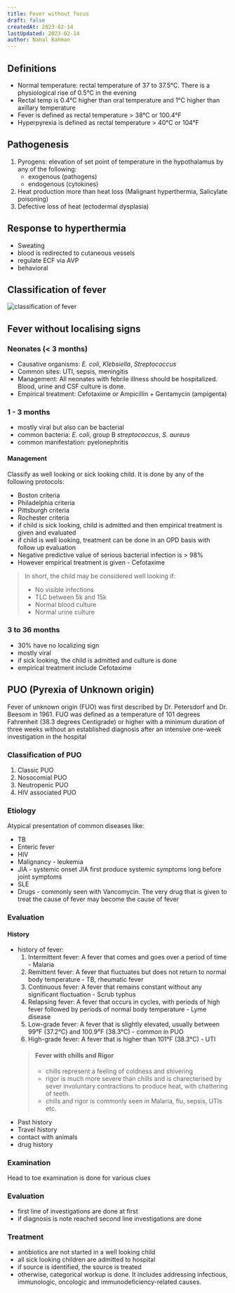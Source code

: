 ```yaml
---
title: Fever without focus
draft: false
createdAt: 2023-02-14
lastUpdated: 2023-02-14
author: Nahal Rahman
---
```


## Definitions
- Normal temperature: rectal temperature of 37 to 37.5&deg;C. There is a physiological rise of 0.5&deg;C in the evening
- Rectal temp is 0.4&deg;C higher than oral temperature and 1&deg;C higher than axillary temperature
- Fever is defined as rectal temperature &gt; 38&deg;C or 100.4&deg;F
- Hyperpyrexia is defined as rectal temperature &gt; 40&deg;C or 104&deg;F

## Pathogenesis
  1. Pyrogens: elevation of set point of temperature in the hypothalamus by any of the following:
       - exogenous (pathogens)
       - endogenous (cytokines)
  2. Heat production more than heat loss (Malignant hyperthermia, Salicylate poisoning)
  3. Defective loss of heat (ectodermal dysplasia)

## Response to hyperthermia

- Sweating
- blood is redirected to cutaneous vessels
- regulate ECF via AVP
- behavioral

## Classification of fever

![classification of fever](/diagrams/fever.svg)

## Fever without localising signs
### Neonates (&lt; 3 months)
- Causative organisms: *E. coli*, *Klebsiella*, *Streptococcus*
- Common sites: UTI, sepsis, meningitis
- Management: All neonates with febrile illness should be hospitalized. Blood, urine and CSF culture is done.
- Empirical treatment: Cefotaxime or Ampicillin + Gentamycin (ampigenta)

### 1 - 3 months
- mostly viral but also can be bacterial
- common bacteria: *E. coli*, group B *streptococcus*, *S.* *aureus*
- common manifestation: pyelonephritis
#### Management
Classify as well looking or sick looking child. It is done by any of the following protocols:
  - Boston criteria
  - Philadelphia criteria
  - Pittsburgh criteria
  - Rochester criteria
- if child is sick looking, child is admitted and then empirical treatment is given and evaluated
- if child is well looking, treatment can be done in an OPD basis with follow up evaluation
- Negative predictive value of serious bacterial infection is &gt; 98%
- However empirical treatment is given - Cefotaxime

> In short, the child may be considered well looking if:
> - No visible infections
> - TLC between 5k and 15k
> - Normal blood culture
> - Normal urine culture

### 3 to 36 months
- 30% have no localizing sign
- mostly viral
- if sick looking, the child is admitted and culture is done
- empirical treatment include Cefotaxime

## PUO (Pyrexia of Unknown origin)

Fever of unknown origin (FUO) was first described by Dr. Petersdorf and Dr. Beesom in 1961. FUO was defined as a temperature of 101 degrees Fahrenheit (38.3 degrees Centigrade) or higher with a minimum duration of three weeks without an established diagnosis after an intensive one-week investigation in the hospital

### Classification of PUO

1. Classic PUO
2. Nosocomial PUO
3. Neutropenic PUO
4. HIV associated PUO

### Etiology
Atypical presentation of common diseases like:
- TB
- Enteric fever
- HIV
- Malignancy - leukemia
- JIA - systemic onset JIA first produce systemic symptoms long before joint symptoms
- SLE
- Drugs - commonly seen with Vancomycin. The very drug that is given to treat the cause of fever may become the cause of fever

### Evaluation
#### History
- history of fever:
    1. Intermittent fever: A fever that comes and goes over a period of time - Malaria
    2. Remittent fever: A fever that fluctuates but does not return to normal body temperature - TB, rheumatic fever
    3. Continuous fever: A fever that remains constant without any significant fluctuation - Scrub typhus
    4. Relapsing fever: A fever that occurs in cycles, with periods of high fever followed by periods of normal body temperature - Lyme disease
    5. Low-grade fever: A fever that is slightly elevated, usually between 99°F (37.2°C) and 100.9°F (38.3°C) - common in PUO
    6. High-grade fever: A fever that is higher than 101°F (38.3°C) - UTI
    > #### Fever with chills and Rigor
    > - chills represent a feeling of coldness and shivering
    > - rigor is much more severe than chills and is charecterised by sever involuntary contractions to produce heat, with chattering of teeth.
    > - chills and rigor is commonly seen in Malaria, flu, sepsis, UTIs etc.
- Past history
- Travel history
- contact with animals
- drug history

### Examination
Head to toe examination is done for various clues

### Evaluation
- first line of investigations are done at first
- if diagnosis is note reached second line investigations are done

### Treatment
- antibiotics are not started in a well looking child
- all sick looking children are admitted to hospital
- if source is identified, the source is treated
- otherwise, categorical workup is done. It includes addressing infectious, immunologic, oncologic and immunodeficiency-related causes.

